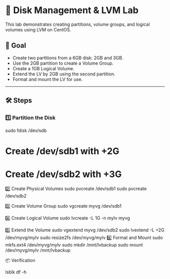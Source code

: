 # 🧱 Disk Management & LVM Lab

This lab demonstrates creating partitions, volume groups, and logical volumes using LVM on CentOS.

## 📌 Goal
- Create two partitions from a 6GB disk: 2GB and 3GB.
- Use the 2GB partition to create a Volume Group.
- Create a 1GB Logical Volume.
- Extend the LV by 2GB using the second partition.
- Format and mount the LV for use.

---

## 🛠️ Steps 

### 1️⃣ Partition the Disk

sudo fdisk /dev/sdb
# Create /dev/sdb1 with +2G
# Create /dev/sdb2 with +3G

2️⃣ Create Physical Volumes
sudo pvcreate /dev/sdb1
sudo pvcreate /dev/sdb2

3️⃣ Create Volume Group
sudo vgcreate myvg /dev/sdb1


4️⃣ Create Logical Volume
sudo lvcreate -L 1G -n mylv myvg

5️⃣ Extend the Volume
sudo vgextend myvg /dev/sdb2
sudo lvextend -L +2G /dev/myvg/mylv
sudo resize2fs /dev/myvg/mylv
6️⃣ Format and Mount
sudo mkfs.ext4 /dev/myvg/mylv
sudo mkdir /mnt/lvbackup
sudo mount /dev/myvg/mylv /mnt/lvbackup

📦 Verification

lsblk
df -h
